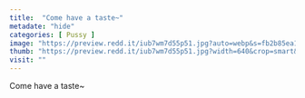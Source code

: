 ```yaml
---
title:  "Come have a taste~"
metadate: "hide"
categories: [ Pussy ]
image: "https://preview.redd.it/iub7wm7d55p51.jpg?auto=webp&s=fb2b85ea114661723efca1e5c003e544565814c6"
thumb: "https://preview.redd.it/iub7wm7d55p51.jpg?width=640&crop=smart&auto=webp&s=165751a42d5256a6956fcc16d3c0d1ec726eaa81"
visit: ""
---
```

Come have a taste~
